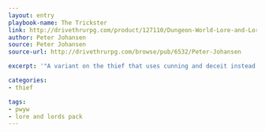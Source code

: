 ```yaml
---
layout: entry
playbook-name: The Trickster
link: http://drivethrurpg.com/product/127110/Dungeon-World-Lore-and-Lords-Pack
author: Peter Johansen
source: Peter Johansen
source-url: http://drivethrurpg.com/browse/pub/6532/Peter-Johansen

excerpt: '"A variant on the thief that uses cunning and deceit instead of poisons and knives."'

categories:
- thief

tags:
- pwyw
- lore and lords pack
---
```

